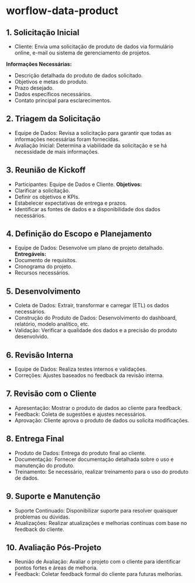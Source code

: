 # worflow-data-product
## 1. Solicitação Inicial
* Cliente: Envia uma solicitação de produto de dados via formulário online, e-mail ou sistema de gerenciamento de projetos.

**Informações Necessárias:**

* Descrição detalhada do produto de dados solicitado.
* Objetivos e metas do produto.
* Prazo desejado.
* Dados específicos necessários.
* Contato principal para esclarecimentos.
## 2. Triagem da Solicitação
* Equipe de Dados: Revisa a solicitação para garantir que todas as informações necessárias foram fornecidas.
* Avaliação Inicial: Determina a viabilidade da solicitação e se há necessidade de mais informações.
## 3. Reunião de Kickoff
* Participantes: Equipe de Dados e Cliente.
**Objetivos:**
* Clarificar a solicitação.
* Definir os objetivos e KPIs.
* Estabelecer expectativas de entrega e prazos.
* Identificar as fontes de dados e a disponibilidade dos dados necessários.
## 4. Definição do Escopo e Planejamento
* Equipe de Dados: Desenvolve um plano de projeto detalhado.
**Entregáveis:**
* Documento de requisitos.
* Cronograma do projeto.
* Recursos necessários.
## 5. Desenvolvimento
* Coleta de Dados: Extrair, transformar e carregar (ETL) os dados necessários.
* Construção do Produto de Dados: Desenvolvimento do dashboard, relatório, modelo analítico, etc.
* Validação: Verificar a qualidade dos dados e a precisão do produto desenvolvido.
## 6. Revisão Interna
* Equipe de Dados: Realiza testes internos e validações.
* Correções: Ajustes baseados no feedback da revisão interna.
## 7. Revisão com o Cliente
* Apresentação: Mostrar o produto de dados ao cliente para feedback.
* Feedback: Coleta de sugestões e ajustes necessários.
* Aprovação: Cliente aprova o produto de dados ou solicita modificações.
## 8. Entrega Final
* Produto de Dados: Entrega do produto final ao cliente.
* Documentação: Fornecer documentação detalhada sobre o uso e manutenção do produto.
* Treinamento: Se necessário, realizar treinamento para o uso do produto de dados.
## 9. Suporte e Manutenção
* Suporte Continuado: Disponibilizar suporte para resolver quaisquer problemas ou dúvidas.
* Atualizações: Realizar atualizações e melhorias contínuas com base no feedback do cliente.
## 10. Avaliação Pós-Projeto
* Reunião de Avaliação: Avaliar o projeto com o cliente para identificar pontos fortes e áreas de melhoria.
* Feedback: Coletar feedback formal do cliente para futuras melhorias.